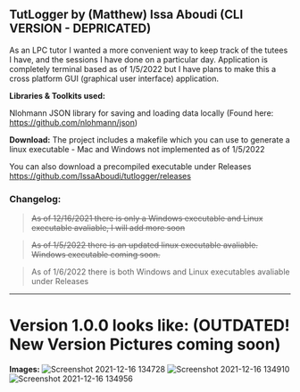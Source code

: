 ## TutLogger by (Matthew) Issa Aboudi (CLI VERSION - DEPRICATED)
As an LPC tutor I wanted a more convenient way to keep track of the tutees I have, and the sessions I have done on a particular day. Application is completely terminal based as of 1/5/2022 but I have plans to make this a cross platform GUI (graphical user interface) application.

**Libraries & Toolkits used:**

Nlohmann JSON library for saving and loading data locally (Found here: https://github.com/nlohmann/json)

**Download:**
The project includes a makefile which you can use to generate a linux executable - Mac and Windows not implemented as of 1/5/2022

You can also download a precompiled executable under Releases
https://github.com/IssaAboudi/tutlogger/releases

### Changelog:
> <strike>As of 12/16/2021 there is only a Windows executable and Linux executable avaliable, I will add more soon</strike>

>  <strike> As of 1/5/2022 there is an updated linux executable avaliable. Windows executable coming soon. </strike>

> As of 1/6/2022 there is both Windows and Linux executables avaliable under Releases

----

# Version 1.0.0 looks like: (OUTDATED! New Version Pictures coming soon)
**Images:**
![Screenshot 2021-12-16 134728](https://user-images.githubusercontent.com/65807151/146454009-5de7d359-5ea8-400f-a606-610ba4643990.png)
![Screenshot 2021-12-16 134910](https://user-images.githubusercontent.com/65807151/146454129-55c41027-ba6c-4c36-be79-c9cb45943778.png)
![Screenshot 2021-12-16 134956](https://user-images.githubusercontent.com/65807151/146454213-c03e1cef-0e7f-4183-afcc-d8617aaca474.png)
